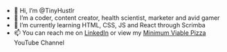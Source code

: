 - 👋 Hi, I’m @TinyHustlr
- 👀 I’m a coder, content creator, health scientist, marketer and avid gamer
- 🌱 I’m currently learning HTML, CSS, JS and React through Scrimba
- 📫 You can reach me on [LinkedIn](https://www.linkedin.com/in/davidworeilly) or view my [Minimum Viable Pizza](https://www.youtube.com/@miniumuviablepizza) YouTube Channel

<!---
TinyHustlr/TinyHustlr is a ✨ special ✨ repository because its `README.md` (this file) appears on your GitHub profile.
You can click the Preview link to take a look at your changes.
--->
